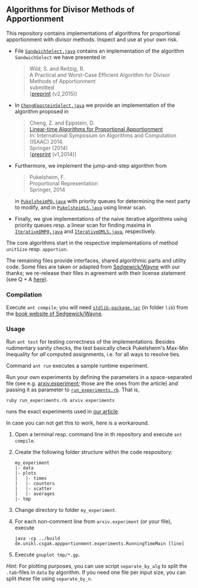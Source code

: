 ## Algorithms for Divisor Methods of Apportionment

This repository contains implementations of algorithms for proportional 
apportionment with divisor methods. Inspect and use at your own risk.

 * File
     [`SandwichSelect.java`](https://github.com/reitzig/2015_apportionment/blob/master/src/de/unikl/cs/agak/appportionment/methods/SandwichSelect.java)
   contains an implementation of the algorithm `SandwichSelect` we have presented in

   > Wild, S. and Reitzig, R.  
   > A Practical and Worst-Case Efficient Algorithm for Divisor Methods of Apportionment  
   > submitted  
   > [[preprint](http://arxiv.org/abs/1504.06475) (v2,2015)]

 * In
    [`ChengEppsteinSelect.java`](https://github.com/reitzig/2015_apportionment/blob/master/src/de/unikl/cs/agak/appportionment/methods/ChengEppsteinSelect.java)
   we provide an implementation of the algorithm proposed in

   > Cheng, Z. and Eppstein, D.  
   > [Linear-time Algorithms for Proportional  Apportionment](http://link.springer.com/chapter/10.1007/978-3-319-13075-0_46)  
   > In: International Symposium on Algorithms and Computation (ISAAC) 2014.  
   > Springer (2014)  
   > [[preprint](http://arxiv.org/abs/1409.2603) (v1,2014)]

 * Furthermore, we implement the jump-and-step algorithm from

   > Pukelsheim, F.  
   > Proportional Representation  
   > Springer, 2014

   in
     [`PukelsheimPQ.java`](https://github.com/reitzig/2015_apportionment/blob/master/src/de/unikl/cs/agak/appportionment/methods/PukelsheimPQ.java)
   with priority queues for determining the next party to modify, and in
     [`PukelsheimLS.java`](https://github.com/reitzig/2015_apportionment/blob/master/src/de/unikl/cs/agak/appportionment/methods/PukelsheimLS.java)
   using linear scan.

 * Finally, we give implementations of the naive iterative algorithms using
   priority queues resp. a linear scan for finding maxima in
     [`IterativeDMPQ.java`](https://github.com/reitzig/2015_apportionment/blob/master/src/de/unikl/cs/agak/appportionment/methods/IterativeDMPQ.java)
   and
     [`IterativeDMLS.java`](https://github.com/reitzig/2015_apportionment/blob/master/src/de/unikl/cs/agak/appportionment/methods/IterativeDMLS.java),
   respectively.

The core algorithms start in the respective implementations of method `unitSize` resp. `apportion`.

The remaining files provide interfaces, shared algorithmic parts and utility code.
Some files are taken or adapted from [Sedgewick/Wayne](http://algs4.cs.princeton.edu)
with our thanks; we re-release their files in agreement with their 
license statement (see Q + A [here](http://algs4.cs.princeton.edu/code/)).

### Compilation

Execute `ant compile`; you will need [`stdlib-package.jar`](http://algs4.cs.princeton.edu/code/stdlib-package.jar)
(in folder `lib`) from the [book website of Sedgewick/Wayne](http://algs4.cs.princeton.edu/code/).

### Usage

Run `ant test` for testing correctness of the implementations.
Besides rudimentary sanity checks, the test basically check Pukelsheim's 
Max-Min Inequality for *all* computed assignments, i.e. for all ways to resolve ties.

Command `ant run` executes a sample runtime experiment.

Run your own experiments by defining the parameters in a space-separated file
(see e.g. [arxiv.experiment](https://github.com/reitzig/2015_apportionment/blob/master/arxiv.experiment); those are the ones from the article)
and passing it as parameter to [`run_experiments.rb`](https://github.com/reitzig/2015_apportionment/blob/master/run_experiments.rb).
That is, 

    ruby run_experiments.rb arxiv.experiments 
    
runs the exact experiments used in [our article](http://arxiv.org/abs/1504.06475).

In case you can not get this to work, here is a workaround.

 1. Open a terminal resp. command line in th repository and
 	execute `ant compile`.

 2. Create the following folder structure within the code respository:
 
        my_experiment
        |- data
        |- plots
        |   |- times
        |   |- counters
        |   |- scatter
        |   |- averages
        |- tmp
        
 3. Change directory to folder `my_experiment`.
 
 4. For each non-comment line from `arxiv.experiment` (or your file), execute
      
        java -cp ../build de.unikl.csgak.appportionment.experiments.RunningTimeMain [line]
 
 5. Execute `gnuplot tmp/*.gp`.
 
*Hint:* For plotting purposes,
you can use script `separate_by_alg` to split the `.tab`-files in `data` by algorithm. 
If you need one file per input size, you can split *these* file using `separate_by_n`.
